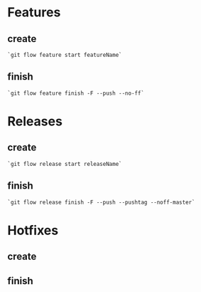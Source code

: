 # Features

## create
    `git flow feature start featureName`

## finish
    `git flow feature finish -F --push --no-ff`

# Releases
## create
    `git flow release start releaseName`
## finish
    `git flow release finish -F --push --pushtag --noff-master`

# Hotfixes

## create

## finish
